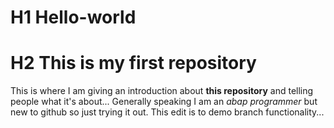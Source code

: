 # H1 Hello-world
# H2 This is my first repository
This is where I am giving an introduction about **this repository** and telling people what it's about...
Generally speaking I am an *abap programmer* but new to github so just trying it out.
This edit is to demo branch functionality...
